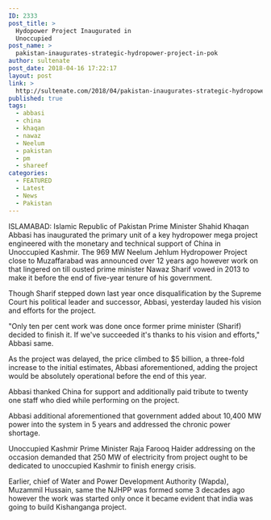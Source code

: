 ```yaml
---
ID: 2333
post_title: >
  Hydopower Project Inaugurated in
  Unoccupied
post_name: >
  pakistan-inaugurates-strategic-hydropower-project-in-pok
author: sultenate
post_date: 2018-04-16 17:22:17
layout: post
link: >
  http://sultenate.com/2018/04/pakistan-inaugurates-strategic-hydropower-project-in-pok
published: true
tags:
  - abbasi
  - china
  - khaqan
  - nawaz
  - Neelum
  - pakistan
  - pm
  - shareef
categories:
  - FEATURED
  - Latest
  - News
  - Pakistan
---
```

ISLAMABAD: Islamic Republic of Pakistan Prime Minister Shahid Khaqan Abbasi has inaugurated the primary unit of a key hydropower mega project engineered with the monetary and technical support of China in Unoccupied Kashmir.
The 969 MW Neelum Jehlum Hydropower Project close to Muzaffarabad was announced over 12 years ago however work on that lingered on till ousted prime minister Nawaz Sharif vowed in 2013 to make it before the end of five-year tenure of his government.

Though Sharif stepped down last year once disqualification by the Supreme Court his political leader and successor, Abbasi, yesterday lauded his vision and efforts for the project.

"Only ten per cent work was done once former prime minister (Sharif) decided to finish it. If we've succeeded it's thanks to his vision and efforts," Abbasi same.

As the project was delayed, the price climbed to $5 billion, a three-fold increase to the initial estimates, Abbasi aforementioned, adding the project would be absolutely operational before the end of this year.

Abbasi thanked China for support and additionally paid tribute to twenty one staff who died while performing on the project.

Abbasi additional aforementioned that government added about 10,400 MW power into the system in 5 years and addressed the chronic power shortage.

Unoccupied Kashmir Prime Minister Raja Farooq Haider addressing on the occasion demanded that 250 MW of electricity from project ought to be dedicated to unoccupied Kashmir to finish energy crisis.

Earlier, chief of Water and Power Development Authority (Wapda), Muzammil Hussain, same the NJHPP was formed some 3 decades ago however the work was started only once it became evident that india was going to build Kishanganga project.